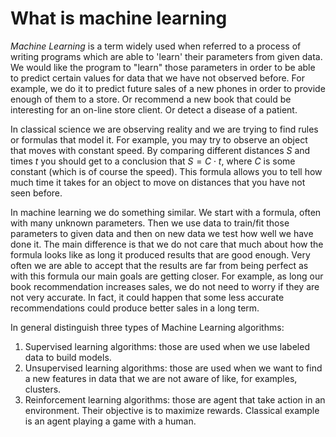 # What is machine learning

_Machine Learning_ is a term widely used when referred to a process of writing programs which are
able to 'learn' their parameters from given data. We would like the program to "learn" those
parameters in order to be able to predict certain values for data that we have not observed
before. For example, we do it to predict future sales of a new phones in order to provide enough of
them to a store. Or recommend a new book that could be interesting for an on-line store client. Or
detect a disease of a patient.

In classical science we are observing reality and we are trying to find rules or formulas that model
it. For example, you may try to observe an object that moves with constant speed. By comparing
different distances $S$ and times $t$ you should get to a conclusion that $S = C \cdot t$, where $C$
is some constant (which is of course the speed). This formula allows you to tell how much time it
takes for an object to move on distances that you have not seen before.

In machine learning we do something similar. We start with a formula, often with many unknown
parameters. Then we use data to train/fit those parameters to given data and then on new data we
test how well we have done it. The main difference is that we do not care that much about how the
formula looks like as long it produced results that are good enough. Very often we are able to
accept that the results are far from being perfect as with this formula our main goals are getting
closer. For example, as long our book recommendation increases sales, we do not need to worry if
they are not very accurate. In fact, it could happen that some less accurate recommendations could
produce better sales in a long term.

In general distinguish three types of Machine Learning algorithms:
1. Supervised learning algorithms: those are used when we use labeled data to build models.
2. Unsupervised learning algorithms: those are used when we want to find a new features in data that
   we are not aware of like, for examples, clusters.
3. Reinforcement learning algorithms: those are agent that take action in an environment. Their
   objective is to maximize rewards. Classical example is an agent playing a game with a human.
   
